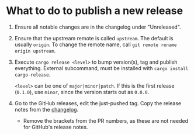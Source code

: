 # What to do to publish a new release

1. Ensure all notable changes are in the changelog under "Unreleased".

2. Ensure that the upstream remote is called `upstream`. The default is usually
  `origin`.
  To change the remote name, call `git remote rename origin upstream`.

3. Execute `cargo release <level>` to bump version(s), tag and publish
   everything. External subcommand, must be installed with `cargo install
   cargo-release`.

   `<level>` can be one of `major|minor|patch`. If this is the first release
   (`0.1.0`), use `minor`, since the version starts out as `0.0.0`.

4. Go to the GitHub releases, edit the just-pushed tag. Copy the release notes
   from the [changelog](CHANGELOG.md).
   - Remove the brackets from the PR numbers, as these are not needed for
   GitHub's release notes.
